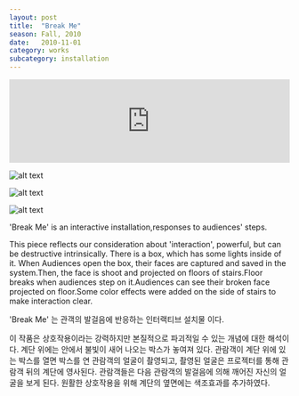 ```yaml
---
layout: post
title:  "Break Me"
season: Fall, 2010
date:   2010-11-01
category: works
subcategory: installation
---
```

<div class="flex-video">
<iframe src="http://player.vimeo.com/video/27228269?title=0 byline=0 portrait=0" width="100%" frameborder="0"> </iframe>
</div>

![alt text](http://hanbyul-here.net/images/breakme/00.jpg "Break Me 0")


![alt text](http://hanbyul-here.net/images/breakme/01.jpg "Break Me 1")


![alt text](http://hanbyul-here.net/images/breakme/02.jpg "Break Me 2")


'Break Me' is an interactive installation,responses to audiences' steps. 

This piece reflects our consideration about 'interaction', powerful, but can be destructive intrinsically. There is a box, which has some lights inside of it. When Audiences open the box, their faces are captured and saved in the system.Then, the face is shoot and projected on floors of stairs.Floor breaks when audiences step on it.Audiences can see their broken face projected on floor.Some color effects were added on the side of stairs to make interaction clear.

'Break Me' 는 관객의 발걸음에 반응하는 인터랙티브 설치물 이다. 

이 작품은 상호작용이라는 강력하지만 본질적으로 파괴적일 수 있는 개념에 대한 해석이다. 계단 위에는 안에서 불빛이 새어 나오는 박스가 놓여져 있다. 관람객이 계단 위에 있는 박스를 열면 박스를 연 관람객의 얼굴이 촬영되고, 촬영된 얼굴은 프로젝터를 통해 관람객 뒤의 계단에 영사된다. 관람객들은 다음 관람객의 발걸음에 의해 깨어진 자신의 얼굴을 보게 된다. 원활한 상호작용을 위해 계단의 옆면에는 색조효과를 추가하였다. 
